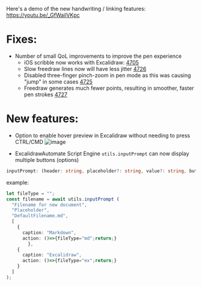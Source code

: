 Here's a demo of the new handwriting / linking features: https://youtu.be/_GfWailVKpc

# Fixes:
- Number of small QoL improvements to improve the pen experience 
  - iOS scribble now works with Excalidraw: [4705](https://github.com/excalidraw/excalidraw/pull/4705)
  - Slow freedraw lines now will have less jitter [4726](https://github.com/excalidraw/excalidraw/pull/4726)
  - Disabled three-finger pinch-zoom in pen mode as this was causing "jump" in some cases [4725](https://github.com/excalidraw/excalidraw/pull/4725)
  - Freedraw generates much fewer points, resulting in smoother, faster pen strokes [4727](https://github.com/excalidraw/excalidraw/pull/4727)

# New features:
- Option to enable hover preview in Excalidraw without needing to press CTRL/CMD
![image](https://user-images.githubusercontent.com/14358394/152696924-a0b6a9ba-0a2a-4780-ac25-ac392d93fc2a.png)

- ExcalidrawAutomate Script Engine `utils.inputPrompt` can now display multiple buttons (options)
```typescript
inputPrompt: (header: string, placeholder?: string, value?: string, buttons?: [{caption:string, action:Function}])
```
example:
```typescript
let fileType = "";
const filename = await utils.inputPrompt (
  "Filename for new document",
  "Placeholder",
  "DefaultFilename.md",
  [
    {
      caption: "Markdown",
      action: ()=>{fileType="md";return;}
		},
    {
      caption: "Excalidraw",
      action: ()=>{fileType="ex";return;}
    }
  ]
);
```